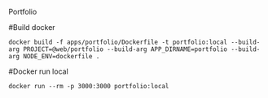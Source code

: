 Portfolio

#Build docker

```
docker build -f apps/portfolio/Dockerfile -t portfolio:local --build-arg PROJECT=@web/portfolio --build-arg APP_DIRNAME=portfolio --build-arg NODE_ENV=dockerfile .
```

#Docker run local

```
docker run --rm -p 3000:3000 portfolio:local
```
